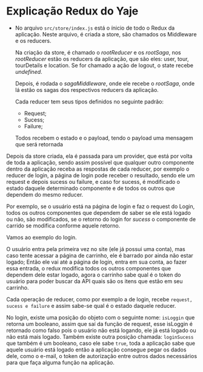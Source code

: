 # Explicação Redux do Yaje

- No arquivo `src/store/index.js` está o ínicio de todo o Redux da aplicação.
  Neste arquivo, é criada a store, são chamados os Middleware e os reducers.

  Na criação da store, é chamado o *rootReducer* e os *rootSaga*, nos *rootReducer* estão os reducers da aplicação, que são eles:  user, tour, tourDetails e location. Se for chamado a ação de logout, o state recebe *undefined*.

  Depois, é rodada o *sagaMiddleware*, onde ele recebe o *rootSaga*, onde lá estão os sagas dos respectivos reducers da aplicação.

  Cada reducer tem seus tipos definidos no seguinte padrão:

  - Request;
  - Sucess;
  - Failure;

  Todos recebem o estado e o payload, tendo o payload uma mensagem que será retornada

Depois da store criada, ela é passada para um provider, que está por volta de toda a aplicação, sendo assim possível que qualquer outro componente dentro da aplicação receba as respostas de cada reducer, por exemplo o reducer de login, a página de login pode receber o resultado, sendo ele um request e depois sucess ou failure, e caso for sucess, é modificado o estado daquele determinado componente e de todos os outros que dependem do mesmo reducer.

Por exemplo, se o usuário está na página de login e faz o request do Login, todos os outros componentes que dependem de saber se ele está logado ou não, são modificados, se o retorno do login for *sucess* o componente de carrido se modifica conforme aquele retorno.

Vamos ao exemplo do login.

O usuário entra pela primeira vez no site (ele já possui uma conta), mas caso tente acessar a página de carrinho, ele é barrado por ainda não estar logado; Então ele vai até a página de login, entra em sua conta, ao fazer essa entrada, o redux modifica todos os outros componentes que dependem dele estar logado, agora o carrinho sabe qual é o token do usuário para poder buscar da API quais são os itens que estão em seu carrinho.

Cada operação de reducer, como por exemplo a de login, recebe `request, sucess e failure` e assim sabe-se qual é o estado daquele reducer.

No login, existe uma posição do objeto com o seguinte nome: `isLoggin` que retorna um booleano, assim que saí da função de request, esse isLoggin é retornado como falso pois o usuário não está logando, ele já está logado ou não está mais logado. Também existe outra posição chamada: `loginSucess` que também é um booleano, caso ele sabe `true`, toda a aplicação sabe que aquele usuário está logado então a aplicação consegue pegar os dados dele, como o e-mail, o token de autorização entre outros dados necessários para que faça alguma função na aplicação.
